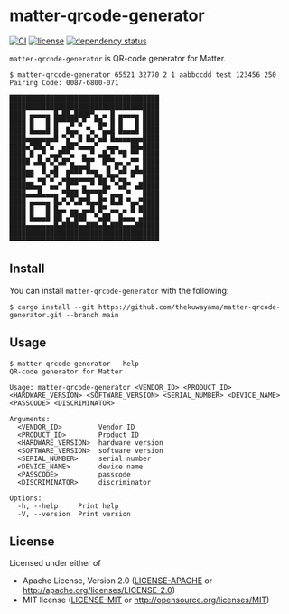 # matter-qrcode-generator

[![CI](https://github.com/thekuwayama/matter-qrcode-generator/workflows/CI/badge.svg)](https://github.com/thekuwayama/matter-qrcode-generator/actions?workflow=CI)
[![license](https://img.shields.io/crates/l/asaru.svg)](https://raw.githubusercontent.com/thekuwayama/asaru/main/LICENSE-APACHE)
[![dependency status](https://deps.rs/repo/github/thekuwayama/matter-qrcode-generator/status.svg)](https://deps.rs/repo/github/thekuwayama/matter-qrcode-generator)

`matter-qrcode-generator` is QR-code generator for Matter.


```sh-session
$ matter-qrcode-generator 65521 32770 2 1 aabbccdd test 123456 250
Pairing Code: 0087-6800-071

█████████████████████████████████████
█████████████████████████████████████
████ ▄▄▄▄▄ █▄██▄████▀▄ ▄ █ ▄▄▄▄▄ ████
████ █   █ █▀▀▀█▀▄▀  ▀█▄ █ █   █ ████
████ █▄▄▄█ █  █▄▄  ▀▄ ▀▄▄█ █▄▄▄█ ████
████▄▄▄▄▄▄▄█ ▀▄▀ █ █▄▀▄█ █▄▄▄▄▄▄▄████
████▄▀██▄▀▄  ▄██▀▄▄▄▄▀  ▄▄▄   ██▄████
████ █ ▄▀ ▄▄█▀▀▄  ▄ ▀ ▄█▄▀ ▀█ ▀▀ ████
█████ ▄█▄▀▄▀▄█▀▄  ▀█▀  █▀▀▄▄ ▄▀▀ ████
████▄▄  █ ▄█  ▄███▀█▄▄  █ ▀▄█ ▄█▄████
████▀▀ ▄▄▀▄▀ ▄█▄▄▄▄▄▄▀█▄▀█▀▄▄ ▀  ████
██████▄▄▀ ▄▄▀ █▀▀ ▄ ▀ ▀█▄ ▀▄█▀ ▄█████
████▄▄▄█▄▄▄▄ ▀███ ▀█▀▀█▀ ▄▄▄ ▀   ████
████ ▄▄▄▄▄ █▄▀▄▀▄█▀█▄▄█▀ █▄█ ▀▄▄▀████
████ █   █ █▄▄ ▄▄ ▄▄█ █▀ ▄▄ ▄ █ █████
████ █▄▄▄█ ██ ▄▀███  ▀▄██  █▄▄▄ ▄████
████▄▄▄▄▄▄▄█▄████▄▄███▄█▄███▄▄▄██████
█████████████████████████████████████
▀▀▀▀▀▀▀▀▀▀▀▀▀▀▀▀▀▀▀▀▀▀▀▀▀▀▀▀▀▀▀▀▀▀▀▀▀
```

## Install

You can install `matter-qrcode-generator` with the following:

```sh-session
$ cargo install --git https://github.com/thekuwayama/matter-qrcode-generator.git --branch main
```


## Usage

```sh-session
$ matter-qrcode-generator --help
QR-code generator for Matter

Usage: matter-qrcode-generator <VENDOR_ID> <PRODUCT_ID> <HARDWARE_VERSION> <SOFTWARE_VERSION> <SERIAL_NUMBER> <DEVICE_NAME> <PASSCODE> <DISCRIMINATOR>

Arguments:
  <VENDOR_ID>         Vendor ID
  <PRODUCT_ID>        Product ID
  <HARDWARE_VERSION>  hardware version
  <SOFTWARE_VERSION>  software version
  <SERIAL_NUMBER>     serial number
  <DEVICE_NAME>       device name
  <PASSCODE>          passcode
  <DISCRIMINATOR>     discriminator

Options:
  -h, --help     Print help
  -V, --version  Print version
```


## License

Licensed under either of

- Apache License, Version 2.0 ([LICENSE-APACHE](https://github.com/thekuwayama/cron_cal/blob/main/LICENSE-APACHE) or http://apache.org/licenses/LICENSE-2.0)
- MIT license ([LICENSE-MIT](https://github.com/thekuwayama/cron_cal/blob/main/LICENSE-MIT) or http://opensource.org/licenses/MIT)
